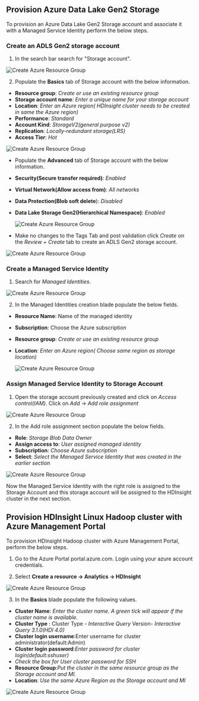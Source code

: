 ## Provision Azure Data Lake Gen2 Storage 
To provision an Azure Data Lake Gen2 Storage account and associate it with a Managed Service Identity perform the below steps. 

### Create an ADLS Gen2 storage account 
1. In the search bar search for "Storage account".

![Create Azure Resource Group](https://github.com/arnabganguly/llap-hdinsight/blob/master/images/Picture1.png)
  
 2. Populate the **Basics** tab of Storage account with the below information.
        
 - **Resource group**: *Create or use an existing resource group* 
 - **Storage account name**: *Enter a unique name for your storage account*
 - **Location**: *Enter an Azure region( HDInsight cluster needs to be created in same the Azure region)*
 -  **Performance**: *Standard*
 - **Account Kind**: *StorageV2(general purpose v2)*
 - **Replication**: *Locally-redundant storage(LRS)*
 - **Access Tier**: *Hot*

![Create Azure Resource Group](https://github.com/arnabganguly/llap-hdinsight/blob/master/images/Picture2.png)

 - Populate the **Advanced** tab of Storage account with the below information.
 - **Security(Secure transfer required)**: *Enabled* 
 - **Virtual Network(Allow access from)**: *All networks*
 - **Data Protection(Blob soft delete**): *Disabled*
 - **Data Lake Storage Gen2(Hierarchical Namespace)**: *Enabled*
   
   ![Create Azure Resource Group](https://github.com/arnabganguly/llap-hdinsight/blob/master/images/Picture3.png)
  
 - Make no changes to the Tags Tab and post validation click *Create* on the *Review + Create* tab to create an ADLS Gen2 storage account. 
  
![Create Azure Resource Group](https://github.com/arnabganguly/llap-hdinsight/blob/master/images/Picture4.png)
 
### Create a Managed Service Identity 
 1. Search for *Managed Identities*.  
  
![Create Azure Resource Group](https://github.com/arnabganguly/llap-hdinsight/blob/master/images/Picture5.png)
  
 2. In the Managed Identities creation blade populate the below fields.
      
 - **Resource Name**: Name of the managed identity 
 - **Subscription**: Choose the Azure subscription
 - **Resource group**: *Create or use an existing resource group* 
 - **Location**: *Enter an Azure region( Choose same region as storage location)*
   
   ![Create Azure Resource Group](https://github.com/arnabganguly/llap-hdinsight/blob/master/images/Picture6.png)

 
### Assign Managed Service Identity to Storage Account

1. Open the storage account previously created and click on *Access control(IAM)*. Click on *Add* -> *Add role assignment*  

![Create Azure Resource Group](https://github.com/arnabganguly/llap-hdinsight/blob/master/images/Picture7.png)
  
 2. In the Add role assignment section populate the below fields.
      
 - **Role**: *Storage Blob Data Owner*
 - **Assign access to**: *User assigned managed identity*
 - **Subscription**: *Choose Azure subscription*
 - **Select**: *Select the Managed Service Identity that was created in the earlier section*

![Create Azure Resource Group](https://github.com/arnabganguly/llap-hdinsight/blob/master/images/Picture8.png)    
 
 Now the Managed Service Identity with the right role is assigned to the Storage Account and this storage account will be assigned to the HDInsight cluster in the next section. 

## Provision HDInsight Linux Hadoop cluster with Azure Management Portal

To provision HDInsight Hadoop cluster with Azure Management Portal, perform the below steps.

1.  Go to the Azure Portal portal.azure.com. Login using your azure account credentials.
    
2.  Select  **Create a resource -> Analytics -> HDInsight**

![Create Azure Resource Group](https://github.com/arnabganguly/llap-hdinsight/blob/master/images/Picture0.png)


 3. In the **Basics** blade populate the following values.
 
 - **Cluster Name**: *Enter the cluster name. A green tick will appear if the cluster name is available.*
 - **Cluster Type** : Cluster Type -  *Interactive Query* 
                                     Version-   *Interactive Query 3.1.0(HDI 4.0)* 
 - **Cluster login username**:Enter username for cluster administrator(default:Admin) 
 - **Cluster login password**:*Enter password for cluster login(default:sshuser)*
 - *Check the box for User cluster password for SSH*
 - **Resource Group**:*Put the cluster in the same resource group as the Storage account and MI.* 
 - **Location**: *Use the same Azure Region as the Storage account and MI*


![Create Azure Resource Group](https://github.com/arnabganguly/llap-hdinsight/blob/master/images/Picture12.png)
<!--stackedit_data:
eyJoaXN0b3J5IjpbMzYyODgyNzE5LC0xNTExMTMwMDY2LC0xMz
EyMjU2NTEzLC03ODQ4NjkzMywtMjExOTE5MDIwNSw1NzExMzM3
MDUsNzMwOTk4MTE2XX0=
-->
